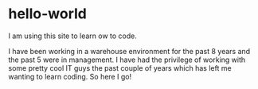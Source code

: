# hello-world

I am using this site to learn ow to code.

I have been working in a warehouse environment for the past 8 years and the past 5 were in management. I have had the privilege of working with some pretty cool IT guys the past couple of years which has left me wanting to learn coding. So here I go! 
